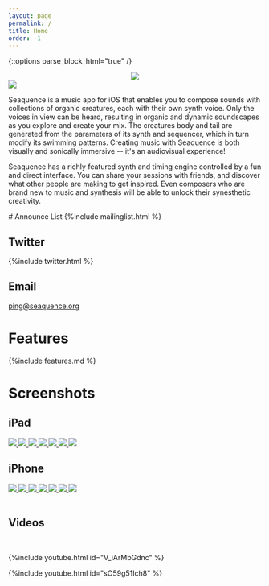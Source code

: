 ```yaml
---
layout: page
permalink: /
title: Home
order: -1
---
```

{::options parse_block_html="true" /}

<center>
<a href="https://itunes.apple.com/us/app/seaquence/id1106270489" class="appstore_dl">
<img src="{{site.baseurl}}/images/Download_on_the_App_Store_Badge_US-UK_135x40.svg">
</a>
</center>

<a href="https://itunes.apple.com/us/app/seaquence/id1106270489">
<img src="{{site.baseurl}}/images/screenshots/3-up-700px.png" />
</a>

Seaquence is a music app for iOS that enables you to compose sounds with collections of organic creatures, each with their own synth voice. Only the voices in view can be heard, resulting in organic and dynamic soundscapes as you explore and create your mix. The creatures body and tail are generated from the parameters of its synth and sequencer, which in turn modify its swimming patterns. Creating music with Seaquence is both visually and sonically immersive -- it's an audiovisual experience!

Seaquence has a richly featured synth and timing engine controlled by a fun and direct interface. You can share your sessions with friends, and discover what other people are making to get inspired. Even composers who are brand new to music and synthesis will be able to unlock their synesthetic creativity.


<section class="c_bg3">
# Announce List
{%include mailinglist.html %}

## Twitter
{%include twitter.html %}

## Email
<a href="mailto:ping@seaquence.org">ping@seaquence.org</a>
</section>


# Features

{%include features.md %}


# Screenshots

## iPad

<div class="screenshot-50">
<a href="{{site.baseurl}}/images/screenshots/screenshot_iPad12.9_mixer.png">
<img src="{{site.baseurl}}/images/screenshots/screenshot_iPad12.9_mixer_thumb.png" />
</a>
<a href="{{site.baseurl}}/images/screenshots/screenshot_iPad12.9_pattern.png">
<img src="{{site.baseurl}}/images/screenshots/screenshot_iPad12.9_pattern_thumb.png" />
</a>
<a href="{{site.baseurl}}/images/screenshots/screenshot_iPad12.9_envelopes.png">
<img src="{{site.baseurl}}/images/screenshots/screenshot_iPad12.9_envelopes_thumb.png" />
</a>
<a href="{{site.baseurl}}/images/screenshots/screenshot_iPad12.9_scale.png">
<img src="{{site.baseurl}}/images/screenshots/screenshot_iPad12.9_scale_thumb.png" />
</a>
<a href="{{site.baseurl}}/images/screenshots/screenshot_iPad12.9_global.png">
<img src="{{site.baseurl}}/images/screenshots/screenshot_iPad12.9_global_thumb.png" />
</a>
<a href="{{site.baseurl}}/images/screenshots/screenshot_iPad12.9_browser.png">
<img src="{{site.baseurl}}/images/screenshots/screenshot_iPad12.9_browser_thumb.png" />
</a>
<a href="{{site.baseurl}}/images/screenshots/screenshot_iPad12.9_galaxy.png">
<img src="{{site.baseurl}}/images/screenshots/screenshot_iPad12.9_galaxy_thumb.png" />
</a>
</div>

<div class="clear"></div>


## iPhone

<div class="screenshot-33">
<a href="{{site.baseurl}}/images/screenshots/screenshot_iPhone6p_mixer_mixer.png">
<img src="{{site.baseurl}}/images/screenshots/screenshot_iPhone6p_mixer_thumb.png" />
</a>
<a href="{{site.baseurl}}/images/screenshots/screenshot_iPhone6p_pattern.png">
<img src="{{site.baseurl}}/images/screenshots/screenshot_iPhone6p_pattern_thumb.png" />
</a>
<a href="{{site.baseurl}}/images/screenshots/screenshot_iPhone6p_envelopes.png">
<img src="{{site.baseurl}}/images/screenshots/screenshot_iPhone6p_envelopes_thumb.png" />
</a>
<a href="{{site.baseurl}}/images/screenshots/screenshot_iPhone6p_scale.png">
<img src="{{site.baseurl}}/images/screenshots/screenshot_iPhone6p_scale_thumb.png" />
</a>
<a href="{{site.baseurl}}/images/screenshots/screenshot_iPhone6p_global.png">
<img src="{{site.baseurl}}/images/screenshots/screenshot_iPhone6p_global_thumb.png" />
</a>
<a href="{{site.baseurl}}/images/screenshots/screenshot_iPhone6p_browser.png">
<img src="{{site.baseurl}}/images/screenshots/screenshot_iPhone6p_browser_thumb.png" />
</a>
<a href="{{site.baseurl}}/images/screenshots/screenshot_iPhone6p_galaxy.png">
<img src="{{site.baseurl}}/images/screenshots/screenshot_iPhone6p_galaxy_thumb.png" />
</a>
</div>

<br />


<section class="c_bg2">
<h1>Videos</h1>

<br />

{%include youtube.html id="V_iArMbGdnc" %}<br />

{%include youtube.html id="sO59g51Ich8" %}
</section>



